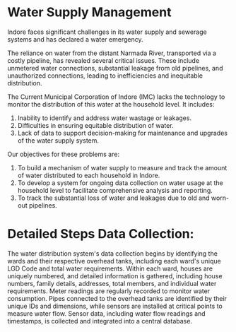 <H1> Water Supply Management </H1>

Indore faces significant challenges in its water supply and sewerage systems and has declared a water emergency. 

The reliance on water from the distant Narmada River, transported via a costly pipeline, has revealed several critical issues. These include unmetered water connections, substantial leakage from old pipelines, and unauthorized connections, leading to inefficiencies and inequitable distribution. 

The Current Municipal Corporation of Indore (IMC) lacks the technology to monitor the distribution of this water at the household level.
It includes:
1. Inability to identify and address water wastage or leakages.
2. Difficulties in ensuring equitable distribution of water.
3. Lack of data to support decision-making for maintenance and upgrades of the water supply system.

Our objectives for these problems are:
1. To build a mechanism of water supply to measure and track the amount of water distributed to each household in Indore.
2. To develop a system for ongoing data collection on water usage at the household level to facilitate comprehensive analysis and reporting.
3. To track the substantial loss of water and leakages due to old and worn-out pipelines.


<h1>Detailed Steps Data Collection:</h1>
The water distribution system's data collection begins by identifying the wards and their respective overhead tanks, including each ward's unique LGD Code and total water requirements. 
Within each ward, houses are uniquely numbered, and detailed information is gathered, including house numbers, family details, addresses, total members, and individual water requirements. 
Meter readings are regularly recorded to monitor water consumption. Pipes connected to the overhead tanks are identified by their unique IDs and dimensions, while sensors are installed at critical points to measure water flow. 
Sensor data, including water flow readings and timestamps, is collected and integrated into a central database. 

